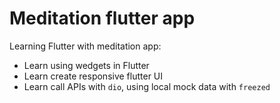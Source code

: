 # Meditation flutter app

Learning Flutter with meditation app:
- Learn using wedgets in Flutter
- Learn create responsive flutter UI
- Learn call APIs with `dio`, using local mock data with `freezed`
